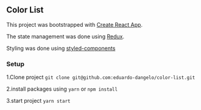 ## Color List

This project was bootstrapped with [Create React App](https://github.com/facebook/create-react-app).

The state management was done using [Redux](https://redux.js.org/introduction/getting-started).

Styling was done using [styled-components](https://www.styled-components.com/)

### Setup

1.Clone project `git clone git@github.com:eduardo-dangelo/color-list.git`

2.install packages using `yarn` or `npm install`

3.start project `yarn start`